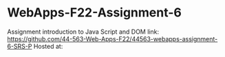 # WebApps-F22-Assignment-6
Assignment introduction to Java Script and DOM
link: https://github.com/44-563-Web-Apps-F22/44563-webapps-assignment-6-SRS-P
Hosted at: 
